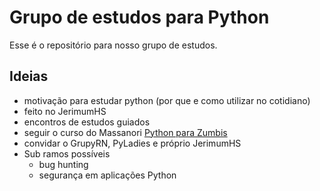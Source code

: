 # Grupo de estudos para Python
Esse é o repositório para nosso grupo de estudos.

## Ideias

- motivação para estudar python (por que e como utilizar no cotidiano)
- feito no JerimumHS
- encontros de estudos guiados
- seguir o curso do Massanori [Python para Zumbis](https://www.pycursos.com/python-para-zumbis/)
- convidar o GrupyRN, PyLadies e próprio JerimumHS
- Sub ramos possíveis
	- bug hunting
	- segurança em aplicações Python 
